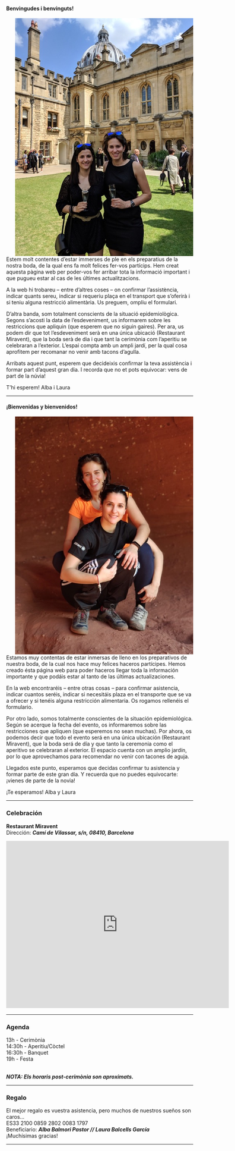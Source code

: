 #### Benvingudes i benvinguts!

<img src="/photo2.jpeg" style="float: right; margin-left: 25px;">

Estem molt contentes d’estar immerses de ple en els preparatius de la nostra boda, de la qual ens fa molt felices fer-vos partícips. Hem creat aquesta pàgina web per poder-vos fer arribar tota la informació important i que pugueu estar al cas de les últimes actualitzacions.

A la web hi trobareu – entre d’altres coses – on confirmar l’assistència, indicar quants sereu, indicar si requeriu plaça en el transport que s’oferirà i si teniu alguna restricció alimentària. Us preguem, ompliu el formulari.

D’altra banda, som totalment conscients de la situació epidemiològica. Segons s’acosti la data de l’esdeveniment, us informarem sobre les restriccions que apliquin (que esperem que no siguin gaires). Per ara, us podem dir que tot l’esdeveniment serà en una única ubicació (Restaurant Miravent), que la boda serà de dia i que tant la cerimònia com l’aperitiu se celebraran a l’exterior. L’espai compta amb un ampli jardí, per la qual cosa aprofitem per recomanar no venir amb tacons d’agulla.

Arribats aquest punt, esperem que decideixis confirmar la teva assistència i formar part d’aquest gran dia. I recorda que no et pots equivocar: vens de part de la núvia!

T’hi esperem!
Alba i Laura

---

#### ¡Bienvenidas y bienvenidos!

<img src="/photo3.jpeg" style="float: right; margin-left: 25px;">

Estamos muy contentas de estar inmersas de lleno en los preparativos de nuestra boda, de la cual nos hace muy felices haceros partícipes. Hemos creado ésta página web para poder haceros llegar toda la información importante y que podáis estar al tanto de las últimas actualizaciones.

En la web encontraréis – entre otras cosas – para confirmar asistencia, indicar cuantos seréis, indicar si necesitáis plaza en el transporte que se va a ofrecer y si tenéis alguna restricción alimentaria. Os rogamos rellenéis el formulario.

Por otro lado, somos totalmente conscientes de la situación epidemiológica. Según se acerque la fecha del evento, os informaremos sobre las restricciones que apliquen (que esperemos no sean muchas). Por ahora, os podemos decir que todo el evento será en una única ubicación (Restaurant Miravent), que la boda será de día y que tanto la ceremonia como el aperitivo se celebraran al exterior. El espacio cuenta con un amplio jardín, por lo que aprovechamos para recomendar no venir con tacones de aguja. 

Llegados este punto, esperamos que decidas confirmar tu asistencia y formar parte de este gran día. Y recuerda que no puedes equivocarte: ¡vienes de parte de la novia!

¡Te esperamos!
Alba y Laura

---

<div id="celebracion"></div>

### Celebración

**Restaurant Miravent**<br>
Dirección: ***Camí de Vilassar, s/n, 08410, Barcelona***

<iframe src="https://www.google.com/maps/embed?pb=!1m18!1m12!1m3!1d2986.1349052003197!2d2.2925444157923915!3d41.544676194192014!2m3!1f0!2f0!3f0!3m2!1i1024!2i768!4f13.1!3m3!1m2!1s0x12a4b83705a99d8b%3A0xff59f053d4af425!2sCam%C3%AD%20de%20Vilassar%2C%2008410%2C%20Barcelona!5e0!3m2!1sen!2ses!4v1639864306133!5m2!1sen!2ses" width="600" height="450" style="border:0;" allowfullscreen="" loading="lazy"></iframe>
<br/>



---

<div id="agenda"></div>

### Agenda

13h - Cerimònia<br>
14:30h - Aperitiu/Còctel<br>
16:30h - Banquet<br>
19h - Festa<br>
<br/>

***NOTA: Els horaris post-cerimònia son aproximats.***

---

<div id="regalo"></div>

### Regalo

El mejor regalo es vuestra asistencia, pero muchos de nuestros sueños son caros…<br>
ES33 2100 0859 2802 0083 1797<br>
Beneficiario: ***Alba Balmori Pastor // Laura Balcells García***<br>
¡Muchísimas gracias!

---
